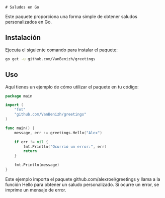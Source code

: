     # Saludos en Go

Este paquete proporciona una forma simple de obtener saludos personalizados en Go.

## Instalación 
Ejecuta el siguiente comando para instalar el paquete:
```bash
go get -u github.com/VanBenizh/greetings
```

## Uso
Aquí tienes un ejemplo de cómo utilizar el paquete en tu código:

```go
package main

import (
    "fmt"
    "github.com/VanBenizh/greetings"
)

func main() {
    message, err := greetings.Hello("Alex")

    if err != nil {
        fmt.Println("Ocurrió un error:", err)
        return
    }

    fmt.Println(message)
}

```
Este ejemplo importa el paquete github.com/alexroel/greetings y llama a la función Hello para obtener un saludo personalizado. Si ocurre un error, se imprime un mensaje de error.